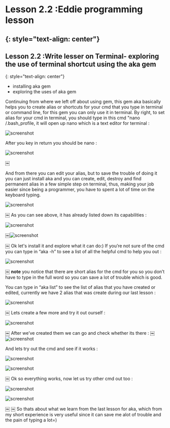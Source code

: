 # Lesson 2.2 :Eddie programming lesson
{: style="text-align: center"}
--------------------------------------

## Lesson 2.2 :Write lesser on Terminal- exploring the use of terminal shortcut using the aka gem
{: style="text-align: center"}



- installing aka gem
- exploring the uses of aka gem

Continuing from where we left off about using gem, this gem aka basically helps you to create alias or shortcuts for your cmd that you type in terminal or command line, for this gem you can only use it in terminal. By right, to set alias for your cmd in terminal, you should type in this cmd "nano /.bash_profile, it will open up nano which is a text editor for terminal :

![screenshot][id]

[id]:/images/Lesson2.2/Photo1.png


 After you key in return you should be nano :

 ![screenshot][id1]

 [id1]:/images/Lesson2.2/Photo2.png
￼

And from there you can edit your alias, but to save the trouble of doing it you can just install aka and you can create, edit, destroy and find permanent alias in a few simple step on terminal, thus, making your job easier since being a programmer, you have to spent a lot of time on the keyboard typing.

![screenshot][id2]

[id2]:/images/Lesson2.2/Photo3.png
￼
As you can see above, it has already listed down its capabilities :

![screenshot][id3]

[id3]:/images/Lesson2.2/Photo4.png

￼![screenshot][id4]

[id4]:/images/Lesson2.2/Photo5.png

￼
Ok let's install it and explore what it can do:)
If you’re not sure of the cmd you can type in “aka -h” to see a list of all the helpful cmd to help you out :

![screenshot][id5]

[id5]:/images/Lesson2.2/Photo6.png

￼
**note** you notice that there are short alias for the cmd for you so you don’t have to type in the full word so you can save a lot of trouble which is good.

You can type in “aka list” to see the list of alias that you have created or edited, currently we have 2 alias that was create during our last lesson :

![screenshot][id6]

[id6]:/images/Lesson2.2/Photo7.png
￼
Lets create a few more and try it out ourself :

![screenshot][id7]

[id7]:/images/Lesson2.2/Photo8.png
￼
After we’ve created them we can go and check whether its there :
￼
![screenshot][id8]

[id8]:/images/Lesson2.2/Photo9.png

And lets try out the cmd and see if it works :

![screenshot][id9]

[id9]:/images/Lesson2.2/Photo10.png

![screenshot][id10]

[id10]:/images/Lesson2.2/Photo11.png
￼
Ok so everything works, now let us try other cmd out too :

![screenshot][id11]

[id11]:/images/Lesson2.2/Photo12.png

![screenshot][id12]

[id12]:/images/Lesson2.2/Photo13.png
￼
￼
So thats about what we learn from the last lesson for aka, which from my short experience is very useful since it can save me alot of trouble and the pain of typing a lot=)
